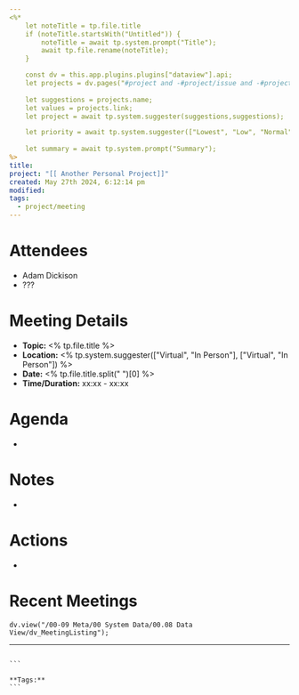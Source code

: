 ```yaml
---
<%*
	let noteTitle = tp.file.title
	if (noteTitle.startsWith("Untitled")) {
		noteTitle = await tp.system.prompt("Title");
		await tp.file.rename(noteTitle);
	} 

	const dv = this.app.plugins.plugins["dataview"].api;	
	let projects = dv.pages("#project and -#project/issue and -#project/meeting_note").file.sort(n => n.name);
	
	let suggestions = projects.name;
	let values = projects.link;
	let project = await tp.system.suggester(suggestions,suggestions);

	let priority = await tp.system.suggester(["Lowest", "Low", "Normal", "Medium", "High", "Highest"], ["lowest", "low", "normal", "medium", "high", "highest"])
	
	let summary = await tp.system.prompt("Summary");
%>
title:  
project: "[[ Another Personal Project]]"
created: May 27th 2024, 6:12:14 pm
modified: 
tags:
  - project/meeting
---
```

# Attendees
- Adam Dickison
- ???

# Meeting Details
- **Topic:** <% tp.file.title %>  
- **Location:** <% tp.system.suggester(["Virtual", "In Person"], ["Virtual", "In Person"]) %>
- **Date:** <% tp.file.title.split(" ")[0] %>
- **Time/Duration:** xx:xx - xx:xx

# Agenda
- 

# Notes
- 

# Actions
- 

# Recent Meetings
```dataviewjs
dv.view("/00-09 Meta/00 System Data/00.08 Data View/dv_MeetingListing");
```
---
````

```

**Tags:** 
```